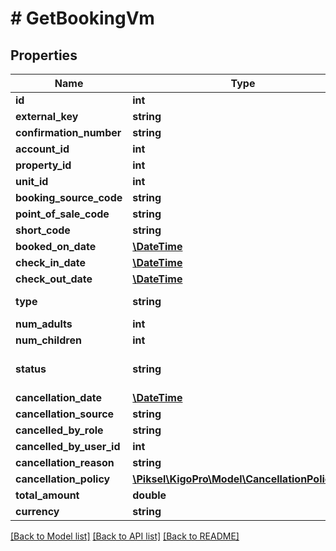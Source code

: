 # # GetBookingVm

## Properties

Name | Type | Description | Notes
------------ | ------------- | ------------- | -------------
**id** | **int** |  | [optional]
**external_key** | **string** |  | [optional]
**confirmation_number** | **string** |  | [optional]
**account_id** | **int** |  | [optional]
**property_id** | **int** |  | [optional]
**unit_id** | **int** |  | [optional]
**booking_source_code** | **string** |  | [optional]
**point_of_sale_code** | **string** |  | [optional]
**short_code** | **string** |  | [optional]
**booked_on_date** | [**\DateTime**](\DateTime.md) |  | [optional]
**check_in_date** | [**\DateTime**](\DateTime.md) |  | [optional]
**check_out_date** | [**\DateTime**](\DateTime.md) |  | [optional]
**type** | **string** | Keep in sync with VRX.Prod.Entities LocationBooking Types | [optional]
**num_adults** | **int** |  | [optional]
**num_children** | **int** |  | [optional]
**status** | **string** | Keep in sync with VRX.Prod.Entities.LocationBooking.Statuses  Commented statuses are not used in CM | [optional]
**cancellation_date** | [**\DateTime**](\DateTime.md) |  | [optional]
**cancellation_source** | **string** |  | [optional]
**cancelled_by_role** | **string** |  | [optional]
**cancelled_by_user_id** | **int** |  | [optional]
**cancellation_reason** | **string** |  | [optional]
**cancellation_policy** | [**\Piksel\KigoPro\Model\CancellationPolicyDto**](CancellationPolicyDto.md) |  | [optional]
**total_amount** | **double** |  | [optional]
**currency** | **string** |  | [optional]

[[Back to Model list]](../../README.md#models) [[Back to API list]](../../README.md#endpoints) [[Back to README]](../../README.md)
